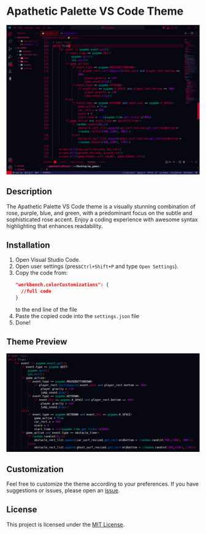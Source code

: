 # Apathetic Palette VS Code Theme

![Theme Preview](previews/theme-preview.png)

## Description

The Apathetic Palette VS Code theme is a visually stunning combination of rose, purple, blue, and green, with a predominant focus on the subtle and sophisticated rose accent. Enjoy a coding experience with awesome syntax highlighting that enhances readability.

## Installation

1. Open Visual Studio Code.
2. Open user settings (press`Ctrl+Shift+P` and type `Open Settings`).
3. Copy the code from:
   ```json
   "workbench.colorCustomizations": {
     //full code
   }
   ```
   to the end line of the file
4. Paste the copied code into the `settings.json` file
5. Done!

## Theme Preview

![Code Sample](previews/code-sample.png)

## Customization

Feel free to customize the theme according to your preferences. If you have suggestions or issues, please open an [issue](https://github.com/ApatheticDamn/apathetic-theme/issues).

## License

This project is licensed under the [MIT License](LICENSE).
